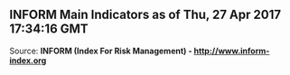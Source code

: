 ## INFORM Main Indicators as of Thu, 27 Apr 2017 17:34:16 GMT

Source: **INFORM (Index For Risk Management) - http://www.inform-index.org**